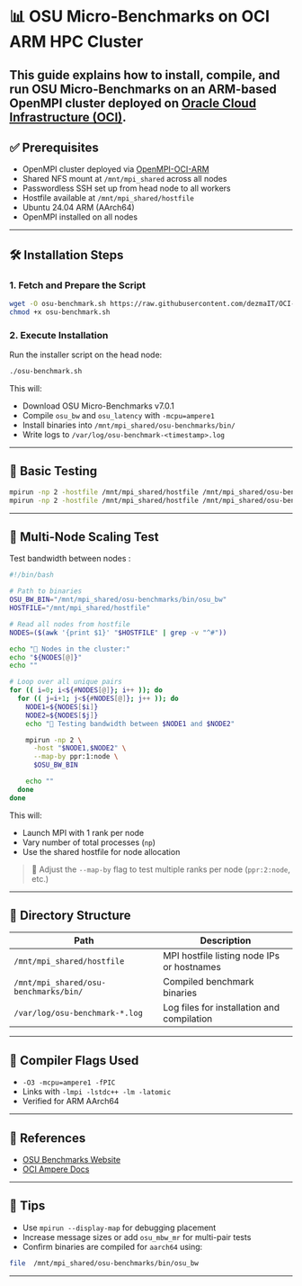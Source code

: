 # 📊 OSU Micro-Benchmarks on OCI ARM HPC Cluster

This guide explains how to install, compile, and run OSU Micro-Benchmarks on an ARM-based OpenMPI cluster deployed on [Oracle Cloud Infrastructure (OCI)](https://www.oracle.com/cloud/).  
---

## ✅ Prerequisites

- OpenMPI cluster deployed via [OpenMPI-OCI-ARM](https://github.com/dezmaIT/OpenMPI-OCI-ARM)
- Shared NFS mount at `/mnt/mpi_shared` across all nodes
- Passwordless SSH set up from head node to all workers
- Hostfile available at `/mnt/mpi_shared/hostfile`
- Ubuntu 24.04 ARM (AArch64)
- OpenMPI installed on all nodes

---

## 🛠️ Installation Steps

### 1. Fetch and Prepare the Script

```bash
wget -O osu-benchmark.sh https://raw.githubusercontent.com/dezmaIT/OCI-HPC-ARM-EXAMPLES/main/OSU-Benchmarks/osu-benchmark.sh
chmod +x osu-benchmark.sh
```

### 2. Execute Installation

Run the installer script on the head node:

```bash
./osu-benchmark.sh
```

This will:
- Download OSU Micro-Benchmarks v7.0.1
- Compile `osu_bw` and `osu_latency` with `-mcpu=ampere1`
- Install binaries into `/mnt/mpi_shared/osu-benchmarks/bin/`
- Write logs to `/var/log/osu-benchmark-<timestamp>.log`

---

## 🧪 Basic Testing

```bash
mpirun -np 2 -hostfile /mnt/mpi_shared/hostfile /mnt/mpi_shared/osu-benchmarks/bin/osu_bw
mpirun -np 2 -hostfile /mnt/mpi_shared/hostfile /mnt/mpi_shared/osu-benchmarks/bin/osu_latency
```

---

## 🚀 Multi-Node Scaling Test

Test bandwidth between nodes :

```bash
#!/bin/bash

# Path to binaries
OSU_BW_BIN="/mnt/mpi_shared/osu-benchmarks/bin/osu_bw"
HOSTFILE="/mnt/mpi_shared/hostfile"

# Read all nodes from hostfile
NODES=($(awk '{print $1}' "$HOSTFILE" | grep -v "^#"))

echo "🔹 Nodes in the cluster:"
echo "${NODES[@]}"
echo ""

# Loop over all unique pairs
for (( i=0; i<${#NODES[@]}; i++ )); do
  for (( j=i+1; j<${#NODES[@]}; j++ )); do
    NODE1=${NODES[$i]}
    NODE2=${NODES[$j]}
    echo "🔹 Testing bandwidth between $NODE1 and $NODE2"

    mpirun -np 2 \
      -host "$NODE1,$NODE2" \
      --map-by ppr:1:node \
      $OSU_BW_BIN

    echo ""
  done
done

```

This will:
- Launch MPI with 1 rank per node
- Vary number of total processes (`np`)
- Use the shared hostfile for node allocation

> 🔎 Adjust the `--map-by` flag to test multiple ranks per node (`ppr:2:node`, etc.)

---

## 📂 Directory Structure

| Path | Description |
|------|-------------|
| `/mnt/mpi_shared/hostfile` | MPI hostfile listing node IPs or hostnames |
| `/mnt/mpi_shared/osu-benchmarks/bin/` | Compiled benchmark binaries |
| `/var/log/osu-benchmark-*.log` | Log files for installation and compilation |

---

## 🔧 Compiler Flags Used

- `-O3 -mcpu=ampere1 -fPIC`
- Links with `-lmpi -lstdc++ -lm -latomic`
- Verified for ARM AArch64

---

## 📎 References

- [OSU Benchmarks Website](https://mvapich.cse.ohio-state.edu/benchmarks/)
- [OCI Ampere Docs](https://docs.oracle.com/en-us/iaas/Content/Compute/References/arm-processors.htm)

---

## 📌 Tips

- Use `mpirun --display-map` for debugging placement
- Increase message sizes or add `osu_mbw_mr` for multi-pair tests
- Confirm binaries are compiled for `aarch64` using:

```bash
file  /mnt/mpi_shared/osu-benchmarks/bin/osu_bw
```

---

